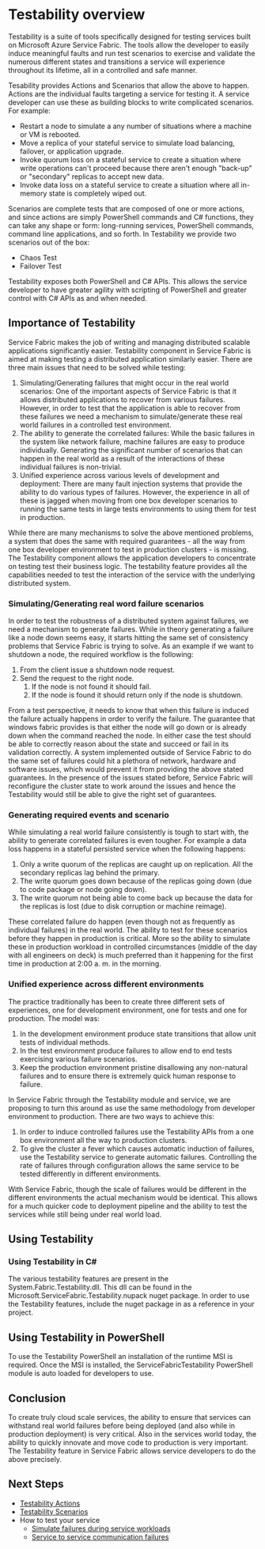 <properties
   pageTitle="Testability Overview"
   description="This article describes the testability feature in Microsoft Azure Service Fabric."
   services="service-fabric"
   documentationCenter=".net"
   authors="rishirsinha"
   manager="timlt"
   editor=""/>

<tags
   ms.service="service-fabric"
   ms.devlang="dotnet"
   ms.topic="article"
   ms.tgt_pltfrm="NA"
   ms.workload="NA"
   ms.date="03/17/2015"
   ms.author="rsinha"/>

# Testability overview

Testability is a suite of tools specifically designed for testing services built on Microsoft Azure Service Fabric. The tools allow the developer to easily induce meaningful faults and run test scenarios to exercise and validate the numerous different states and transitions a service will experience throughout its lifetime, all in a controlled and safe manner.

Tesability provides Actions and Scenarios that allow the above to happen. Actions are the individual faults targeting a service for testing it.  A service developer can use these as building blocks to write complicated scenarios. For example:

  + Restart a node to simulate a any number of situations where a machine or VM is rebooted.
  + Move a replica of your stateful service to simulate load balancing, failover, or application upgrade.
  + Invoke quorum loss on a stateful service to create a situation where write operations can't proceed because there aren't enough "back-up" or "secondary" replicas to accept new data.
  + Invoke data loss on a stateful service to create a situation where all in-memory state is completely wiped out.

Scenarios are complete tests that are composed of one or more actions, and since actions are simply PowerShell commands and C# functions, they can take any shape or form: long-running services, PowerShell commands, command line applications, and so forth. In Testability we provide two scenarios out of the box:

  + Chaos Test
  + Failover Test

Testability exposes both PowerShell and C# APIs. This allows the service developer to have greater agility with scripting of PowerShell and greater control with C# APIs as and when needed.

## Importance of Testability

Service Fabric makes the job of writing and managing distributed scalable applications significantly easier. Testability component in Service Fabric is aimed at making testing a distributed application similarly easier. There are three main issues that need to be solved while testing:

1. Simulating/Generating failures that might occur in the real world scenarios: One of the important aspects of Service Fabric is that it allows distributed applications to recover from various failures. However, in order to test that the application is able to recover from these failures we need a mechanism to simulate/generate these real world failures in a controlled test environment.
2. The ability to generate the correlated failures: While the basic failures in the system like network failure, machine failures are easy to produce individually. Generating the significant number of scenarios that can happen in the real world as a result of the interactions of these individual failures is non-trivial.
3. Unified experience across various levels of development and deployment: There are many fault injection systems that provide the ability to do various types of failures. However, the experience in all of these is jagged when moving from one box developer scenarios to running the same tests in large tests environments to using them for test in production.

While there are many mechanisms to solve the above mentioned problems, a system that does the same with required guarantees - all the way from one box developer environment to test in production clusters -  is missing. The Testability component allows the application developers to concentrate on testing test their business logic. The testability feature provides all the capabilities needed to test the interaction of the service with the underlying distributed system.

### Simulating/Generating real word failure scenarios
In order to test the robustness of a distributed system against failures, we need a mechanism to generate failures. While in theory generating a failure like a node down seems easy, it starts hitting the same set of consistency problems that Service Fabric is trying to solve. As an example if we want to shutdown a node, the required workflow is the following:

1. From the client issue a shutdown node request.
2. Send the request to the right node.
	1. If the node is not found it should fail.
	2. If the node is found it should return only if the node is shutdown.

From a test perspective, it needs to know that when this failure is induced the failure actually happens in order to verify the failure. The guarantee that windows fabric provides is that either the node will go down or is already down when the command reached the node. In either case the test should be able to correctly reason about the state and succeed or fail in its validation correctly. A system implemented outside of Service Fabric to do the same set of failures could hit a plethora of network, hardware and software issues, which would prevent it from providing the above stated guarantees. In the presence of the issues stated before, Service Fabric will reconfigure the cluster state to work around the issues and hence the Testability would still be able to give the right set of guarantees.

### Generating required events and scenario
While simulating a real world failure consistently is tough to start with, the ability to generate correlated failures is even tougher. For example a data loss happens in a stateful persisted service when the following happens:

1. Only a write quorum of the replicas are caught up on replication. All the secondary replicas lag behind the primary.
2. The write quorum goes down because of the replicas going down (due to code package or node going down).
3. The write quorum not being able to come back up because the data for the replicas is lost (due to disk corruption or machine reimage).

These correlated failure do happen (even though not as frequently as individual failures) in the real world. The ability to test for these scenarios before they happen in production is critical. More so the ability to simulate these in production workload in controlled circumstances (middle of the day with all engineers on deck) is much preferred than it happening for the first time in production at 2:00 a. m. in the morning.

### Unified experience across different environments
The practice traditionally has been to create three different sets of experiences, one for development environment, one for tests and one for production. The model was:

1. In the development environment produce state transitions that allow unit tests of individual methods.
2. In the test environment produce failures to allow end to end tests exercising various failure scenarios.
3. Keep the production environment pristine disallowing any non-natural failures and to ensure there is extremely quick human response to failure.

In Service Fabric through the Testability module and service, we are proposing to turn this around as use the same methodology from developer environment to production. There are two ways to achieve this:
1. In order to induce controlled failures use the Testability APIs from a one box environment all the way to production clusters.
2. To give the cluster a fever which causes automatic induction of failures, use the Testability service to generate automatic failures. Controlling the rate of failures through configuration allows the same service to be tested differently in different environments.

With Service Fabric, though the scale of failures would be different in the different environments the actual mechanism would be identical. This allows for a much quicker code to deployment pipeline and the ability to test the services while still being under real world load.

## Using Testability
### Using Testability in C# 
The various testability features are present in the System.Fabric.Testability.dll. This dll can be found in the Microsoft.ServiceFabric.Testability.nupack nuget package. In order to use the Testability features, include the nuget package in as a reference in your project.

## Using Testability in PowerShell
To use the Testability PowerShell an installation of the runtime MSI is required. Once the MSI is installed, the ServiceFabricTestability PowerShell module is auto loaded for developers to use.

## Conclusion
To create truly cloud scale services, the ability to ensure that services can withstand real world failures before being deployed (and also while in production deployment) is very critical. Also in the services world today, the ability to quickly innovate and move code to production is very important. The Testability feature in Service Fabric allows service developers to do the above precisely.

## Next Steps

- [Testability Actions](service-fabric-testability-actions.md)
- [Testability Scenarios](service-fabric-testability-actions.md)
- How to test your service
	- [Simulate failures during service workloads](service-fabric-testability-workload-tests.md)
   - [Service to service communication failures](service-fabric-testability-scenarios-service-communication.md)

